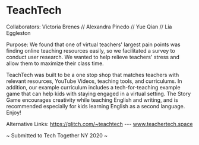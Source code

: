# TeachTech

Collaborators:
Victoria Brenes //
Alexandra Pinedo //
Yue Qian //
Lia Eggleston

Purpose: We found that one of virtual teachers' largest pain points was finding online teaching resources easily, so we facilitated a survey to conduct user research. We wanted to help relieve teachers' stress and allow them to maximize their class time. 

TeachTech was built to be a one stop shop that matches teachers with relevant resources, YouTube Videos, teaching tools, and curriculums. In addition, our example curriculum includes a tech-for-teaching example game that can help kids with staying engaged in a virtual setting. The Story Game encourages creativity while teaching English and writing, and is recommended especially for kids learning English as a second language. Enjoy!

Alternative Links:
https://glitch.com/~teachtech --- 
www.teachertech.space

~ Submitted to Tech Together NY 2020 ~
